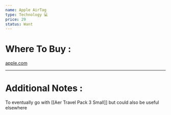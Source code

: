 ```yaml
---
name: Apple AirTag
type: Technology 💻
price: 29
status: Want
---
```

# Where To Buy :

[apple.com](https://www.apple.com/us-edu/shop/buy-airtag/airtag)

---
# Additional Notes :

To eventually go with [[Aer Travel Pack 3 Small]] but could also be useful elsewhere